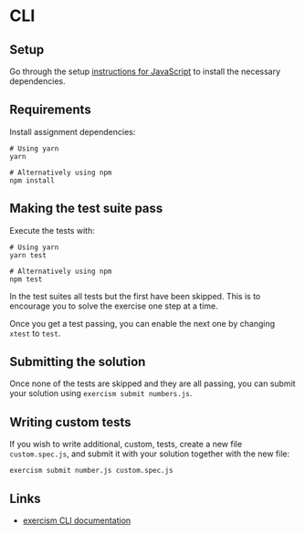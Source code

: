 # CLI

## Setup

Go through the setup [instructions for JavaScript][docs-exercism-javascript] to install the necessary dependencies.

## Requirements

Install assignment dependencies:

```shell
# Using yarn
yarn

# Alternatively using npm
npm install
```

## Making the test suite pass

Execute the tests with:

```shell
# Using yarn
yarn test

# Alternatively using npm
npm test
```

In the test suites all tests but the first have been skipped. This is to encourage you to solve the exercise one step at a time.

Once you get a test passing, you can enable the next one by changing `xtest` to `test`.

## Submitting the solution

Once none of the tests are skipped and they are all passing, you can submit your solution using `exercism submit numbers.js`.

## Writing custom tests

If you wish to write additional, custom, tests, create a new file `custom.spec.js`, and submit it with your solution together with the new file:

```shell
exercism submit number.js custom.spec.js
```

## Links

- [exercism CLI documentation][docs-exercism-cli]

[docs-exercism-cli]: https://exercism.io/cli
[docs-exercism-javascript]: https://exercism.io/tracks/javascript/installation
